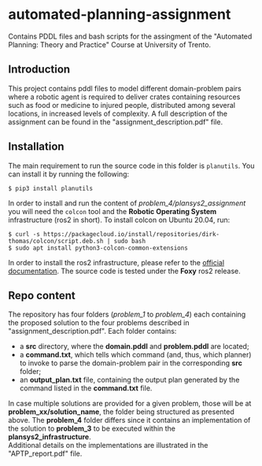 # automated-planning-assignment
Contains PDDL files and bash scripts for the assingment of the "Automated Planning: Theory and Practice" Course at University of Trento.

## Introduction  
This project contains pddl files to model different domain-problem pairs where
a robotic agent is required to deliver crates containing resources such as food 
or medicine to injured people, distributed among several locations, in increased 
levels of complexity. A full description of the assignment can be found in the 
"assignment_description.pdf" file.

## Installation  
The main requirement to run the source code in this folder is `planutils`.
You can install it by running the following:  
```
$ pip3 install planutils
```

In order to install and run the content of _problem\_4/plansys2\_assignment_ you will need the `colcon` tool and the 
__Robotic Operating System__ infrastructure (ros2 in short). To install colcon on Ubuntu 20.04, run:  
```
$ curl -s https://packagecloud.io/install/repositories/dirk-thomas/colcon/script.deb.sh | sudo bash  
$ sudo apt install python3-colcon-common-extensions
```  
In order to install the ros2 infrastructure, please refer to the [official documentation](https://docs.ros.org/en/foxy/Installation.html). The source code is tested under the __Foxy__ ros2 release.  

## Repo content  
The repository has four folders (_problem\_1_ to _problem\_4_) each containing the
proposed solution to the four problems described in "assignment_description.pdf". Each folder contains:  
- a __src__ directory, where the __domain.pddl__ and __problem.pddl__ are located;  
- a __command.txt__, which tells which command (and, thus, which planner) to invoke to parse the 
domain-problem pair in the corresponding __src__ folder;  
- an __output\_plan.txt__ file, containing the output plan generated by the command listed in the __command.txt__ file.  
  
In case multiple solutions are provided for a given problem, those will be at __problem\_xx/solution\_name__, the folder
being structured as presented above. The __problem\_4__ folder differs since it contains an implementation of the solution 
to __problem\_3__ to be executed within the __plansys2\_infrastructure__.  
Additional details on the implementations are illustrated in the "APTP_report.pdf" file.